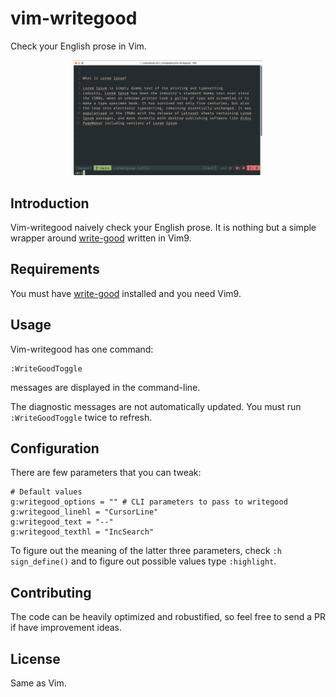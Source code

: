 # vim-writegood
Check your English prose in Vim.

<p align="center">
<img src="/WriteGoodDemo.gif" width="60%" height="60%">
</p>


## Introduction
Vim-writegood naively check your English prose.
It is nothing but a simple wrapper around
[write-good](https://github.com/btford/write-good) written in Vim9.


## Requirements
You must have [write-good](https://github.com/btford/write-good) installed and
you need Vim9.


## Usage
Vim-writegood has one command:

```
:WriteGoodToggle
```
messages are displayed in the command-line.<br>

The diagnostic messages are not automatically updated.
You must run `:WriteGoodToggle` twice to refresh.

## Configuration
There are few parameters that you can tweak:
```
# Default values
g:writegood_options = "" # CLI parameters to pass to writegood
g:writegood_linehl = "CursorLine"
g:writegood_text = "--"
g:writegood_texthl = "IncSearch"
```
To figure out the meaning of the latter three parameters, check `:h
sign_define()` and to figure out possible values type `:highlight`.

## Contributing
The code can be heavily optimized and robustified, so feel free to send a PR
if have improvement ideas.

## License
Same as Vim.
